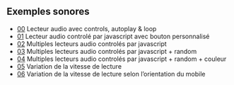 
## Exemples sonores

*   [00](exemples/00/) Lecteur audio avec controls, autoplay & loop
*   [01](exemples/01/) Lecteur audio controlé par javascript avec bouton personnalisé
*   [02](exemples/02/) Multiples lecteurs audio controlés par javascript 
*   [03](exemples/03/) Multiples lecteurs audio controlés par javascript + random
*   [04](exemples/04/) Multiples lecteurs audio controlés par javascript + random + couleur
*   [05](exemples/05/) Variation de la vitesse de lecture  
*   [06](exemples/06/) Variation de la vitesse de lecture selon l’orientation du mobile


